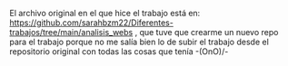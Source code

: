 El archivo original en el que hice el trabajo está en: https://github.com/sarahbzm22/Diferentes-trabajos/tree/main/analisis_webs , que tuve que crearme un nuevo repo para el trabajo porque no me salía bien lo de subir el trabajo desde el repositorio original con todas las cosas que tenía -\(OnO)/-
